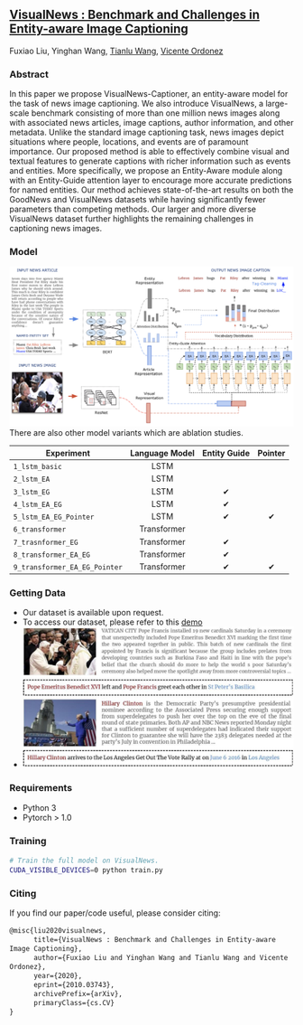 ## [VisualNews : Benchmark and Challenges in Entity-aware Image Captioning](https://arxiv.org/abs/2010.03743)
Fuxiao Liu, Yinghan Wang, [Tianlu Wang](http://www.cs.virginia.edu/~tw8cb/), [Vicente Ordonez](https://www.vicenteordonez.com/)

### Abstract 
In this paper we propose VisualNews-Captioner, an entity-aware model for the task of news image captioning. We also introduce VisualNews, a large-scale benchmark consisting of more than one million news images along with associated news articles, image captions, author information, and other metadata. Unlike the standard image captioning task, news images depict situations where people, locations, and events are of paramount importance. Our proposed method is able to effectively combine visual and textual features to generate captions with richer information such as events and entities. More specifically, we propose an Entity-Aware module along with an Entity-Guide attention layer to encourage more accurate predictions for named entities. Our method achieves state-of-the-art results on both the GoodNews and VisualNews datasets while having significantly fewer parameters than competing methods. Our larger and more diverse VisualNews dataset further highlights the remaining challenges in captioning news images.



### Model
![VisualNews Model](./visual1.png)
There are also other model variants which are ablation studies.

| Experiment                       | Language Model |    Entity Guide |         Pointer |
| -------------------------------- | :-------------:| :--------------:| :--------------:|
| `1_lstm_basic`                   |           LSTM |                 |                 |
| `2_lstm_EA`                      |           LSTM |                 |                 |                
| `3_lstm_EG`                      |           LSTM |               ✔ |                 |                  
| `4_lstm_EA_EG`                   |           LSTM |               ✔ |                 |               
| `5_lstm_EA_EG_Pointer`           |           LSTM |               ✔ |               ✔ |                
| `6_transformer`                  |    Transformer |                 |                 |             
| `7_trasnformer_EG`               |    Transformer |               ✔ |                 |
| `8_transformer_EA_EG`            |    Transformer |               ✔ |                 |  
| `9_transformer_EA_EG_Pointer`    |    Transformer |               ✔ |               ✔ | 



### Getting Data
- Our dataset is available upon request. 
- To access our dataset, please refer to this [demo](./VisualNews-Dataset.ipynb)
- ![Examples from our VisualNews dataset](./sample.jpg)

### Requirements
- Python 3
- Pytorch > 1.0

### Training
```sh
# Train the full model on VisualNews.
CUDA_VISIBLE_DEVICES=0 python train.py
```

### Citing
If you find our paper/code useful, please consider citing:

```
@misc{liu2020visualnews,
      title={VisualNews : Benchmark and Challenges in Entity-aware Image Captioning}, 
      author={Fuxiao Liu and Yinghan Wang and Tianlu Wang and Vicente Ordonez},
      year={2020},
      eprint={2010.03743},
      archivePrefix={arXiv},
      primaryClass={cs.CV}
}
```

